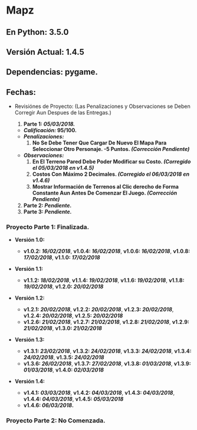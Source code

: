 # Mapz

## En Python: 3.5.0
## Versión Actual: 1.4.5
## Dependencias: pygame.

## Fechas:

 * Revisiónes de Proyecto: (Las Penalizaciones y Observaciones se Deben Corregir Aun Despues de las Entregas.)
 
   1. __Parte 1: _05/03/2018.___
   	 * ___Calificación:_ 95/100.__
	 * ___Penalizaciones:___
	   1. __No Se Debe Tener Que Cargar De Nuevo El Mapa Para Seleccionar Otro Personaje. -5 Puntos. _(Corrección Pendiente)___
	 * ___Observaciones:___
	   1. __En El Terreno Pared Debe Poder Modificar su Costo. _(Corregido el 05/03/2018 en v1.4.5)___
	   2. __Costos Con Máximo 2 Decimales. _(Corregido el 06/03/2018 en v1.4.6)___
	   3. __Mostrar Información de Terrenos al Clic derecho de Forma Constante Aun Antes De Comenzar El Juego. _(Corrección Pendiente)___
   2. __Parte 2: _Pendiente.___
   3. __Parte 3: _Pendiente.___

### Proyecto Parte 1: Finalizada.
 * __Versión 1.0:__
   * __v1.0.2: _16/02/2018___, __v1.0.4: _16/02/2018___, __v1.0.6: _16/02/2018___, __v1.0.8: _17/02/2018___, __v1.1.0: _17/02/2018___

 * __Versión 1.1:__
   * __v1.1.2: _18/02/2018___, __v1.1.4: _19/02/2018___, __v1.1.6: _19/02/2018___, __v1.1.8: _19/02/2018___, __v1.2.0: _20/02/2018___
   
 * __Versión 1.2:__
   * __v1.2.1: _20/02/2018___, __v1.2.2: _20/02/2018___, __v1.2.3: _20/02/2018___, __v1.2.4: _20/02/2018___, __v1.2.5: _20/02/2018___
   * __v1.2.6: _21/02/2018___, __v1.2.7: _21/02/2018___, __v1.2.8: _21/02/2018___, __v1.2.9: _21/02/2018___, __v1.3.0: _21/02/2018___
   
 * __Versión 1.3:__
   * __v1.3.1: _23/02/2018___, __v1.3.2: _24/02/2018___, __v1.3.3: _24/02/2018___, __v1.3.4: _24/02/2018___, __v1.3.5: _24/02/2018___
   * __v1.3.6: _26/02/2018___, __v1.3.7: _27/02/2018___, __v1.3.8: _01/03/2018___, __v1.3.9: _01/03/2018___, __v1.4.0: _02/03/2018___
   
 * __Versión 1.4:__
   * __v1.4.1: _03/03/2018___, __v1.4.2: _04/03/2018___, __v1.4.3: _04/03/2018___, __v1.4.4: _04/03/2018___, __v1.4.5: _05/03/2018___
   * __v1.4.6: _06/03/2018_.__

### Proyecto Parte 2: No Comenzada.
